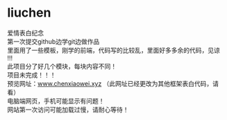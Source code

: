 # liuchen
爱情表白纪念  
第一次提交github边学git边做作品   
里面用了一些模板，刚学的前端，代码写的比较乱，里面好多多余的代码，见谅 !!!    
此项目分了好几个模块，每块内容不同！                
项目未完成！！！                 
预览网址：www.chenxiaowei.xyz  （此网址已经更改为其他框架表白代码，请看）     
电脑端网页，手机可能显示有问题！     
网站第一次访问可能加载过慢，请耐心等待！     
